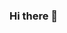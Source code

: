 ### Hi there 👋

<!--
**ThibautRaimond/ThibautRaimond** is a ✨ _special_ ✨ repository because its `README.md` (this file) appears on your GitHub profile.

Here are some ideas to get you started:

- 🔭 I’m currently working on "Le code du dev'" a website offering quizzes on web development
- 🌱 I’m currently learning JavaScript and React.
- 💬 Would like to find a work-study contract for October
- 📫 How to reach me: raimond.thibaut@gmail.com
-->
